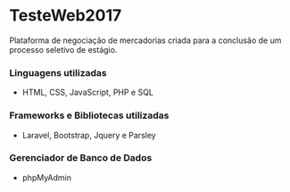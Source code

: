 # TesteWeb2017
Plataforma de negociação de mercadorias criada para a conclusão de um processo seletivo de estágio.

### Linguagens utilizadas
- HTML, CSS, JavaScript, PHP e SQL

### Frameworks e Bibliotecas utilizadas
- Laravel, Bootstrap, Jquery e Parsley 

### Gerenciador de Banco de Dados
- phpMyAdmin
